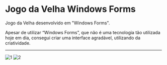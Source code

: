 # Jogo da Velha Windows Forms

Jogo da Velha desenvolvido em "Windows Forms".

Apesar de utilizar “Windows Forms”, que não é uma tecnologia tão utilizada hoje em dia, consegui criar uma interface agradável, utilizando da criatividade.

---

![1](https://github.com/JoaoMezzomo/JogoDaVelha/assets/60244693/93d74857-03cc-494c-a434-23d114d16552)
![2](https://github.com/JoaoMezzomo/JogoDaVelha/assets/60244693/7ca9ff5a-9733-46dc-aae9-c0d7f488afcd)


